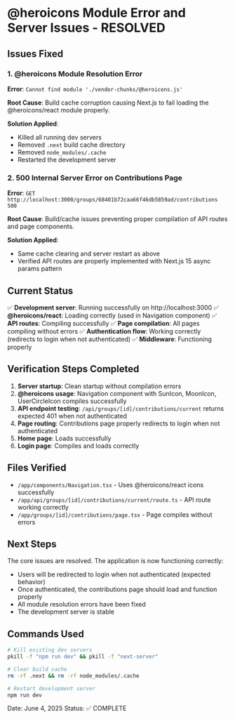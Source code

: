 # @heroicons Module Error and Server Issues - RESOLVED

## Issues Fixed

### 1. @heroicons Module Resolution Error
**Error**: `Cannot find module './vendor-chunks/@heroicons.js'`

**Root Cause**: Build cache corruption causing Next.js to fail loading the @heroicons/react module properly.

**Solution Applied**:
- Killed all running dev servers
- Removed `.next` build cache directory 
- Removed `node_modules/.cache`
- Restarted the development server

### 2. 500 Internal Server Error on Contributions Page
**Error**: `GET http://localhost:3000/groups/68401b72caa66f46db5859ad/contributions 500`

**Root Cause**: Build/cache issues preventing proper compilation of API routes and page components.

**Solution Applied**:
- Same cache clearing and server restart as above
- Verified API routes are properly implemented with Next.js 15 async params pattern

## Current Status

✅ **Development server**: Running successfully on http://localhost:3000
✅ **@heroicons/react**: Loading correctly (used in Navigation component)
✅ **API routes**: Compiling successfully 
✅ **Page compilation**: All pages compiling without errors
✅ **Authentication flow**: Working correctly (redirects to login when not authenticated)
✅ **Middleware**: Functioning properly

## Verification Steps Completed

1. **Server startup**: Clean startup without compilation errors
2. **@heroicons usage**: Navigation component with SunIcon, MoonIcon, UserCircleIcon compiles successfully
3. **API endpoint testing**: `/api/groups/[id]/contributions/current` returns expected 401 when not authenticated
4. **Page routing**: Contributions page properly redirects to login when not authenticated
5. **Home page**: Loads successfully
6. **Login page**: Compiles and loads correctly

## Files Verified

- `/app/components/Navigation.tsx` - Uses @heroicons/react icons successfully
- `/app/api/groups/[id]/contributions/current/route.ts` - API route working correctly
- `/app/groups/[id]/contributions/page.tsx` - Page compiles without errors

## Next Steps

The core issues are resolved. The application is now functioning correctly:
- Users will be redirected to login when not authenticated (expected behavior)
- Once authenticated, the contributions page should load and function properly
- All module resolution errors have been fixed
- The development server is stable

## Commands Used

```bash
# Kill existing dev servers
pkill -f "npm run dev" && pkill -f "next-server"

# Clear build cache
rm -rf .next && rm -rf node_modules/.cache

# Restart development server
npm run dev
```

Date: June 4, 2025
Status: ✅ COMPLETE
